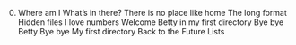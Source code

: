 0. Where am I
 What’s in there?
There is no place like home
The long format
Hidden files
I love numbers
Welcome
Betty in my first directory
Bye bye Betty
Bye bye My first directory
Back to the Future
Lists
